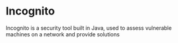 # Incognito

Incognito is a security tool built in Java, used to assess vulnerable machines on a network and provide solutions

